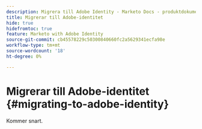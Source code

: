 ```yaml
---
description: Migrera till Adobe Identity - Marketo Docs - produktdokumentation
title: Migrerar till Adobe-identitet
hide: true
hidefromtoc: true
feature: Marketo with Adobe Identity
source-git-commit: cb45578229c50300840660fc2a5629341ecfa98e
workflow-type: tm+mt
source-wordcount: '18'
ht-degree: 0%

---
```


# Migrerar till Adobe-identitet {#migrating-to-adobe-identity}

Kommer snart.
